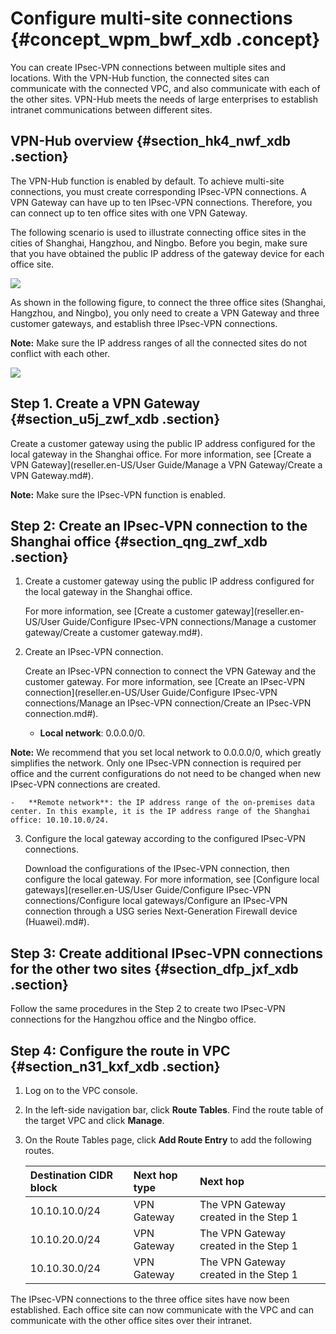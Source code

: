 # Configure multi-site connections {#concept_wpm_bwf_xdb .concept}

You can create IPsec-VPN connections between multiple sites and locations. With the VPN-Hub function, the connected sites can communicate with the connected VPC, and also communicate with each of the other sites. VPN-Hub meets the needs of large enterprises to establish intranet communications between different sites.

## VPN-Hub overview {#section_hk4_nwf_xdb .section}

The VPN-Hub function is enabled by default. To achieve multi-site connections, you must create corresponding IPsec-VPN connections. A VPN Gateway can have up to ten IPsec-VPN connections. Therefore, you can connect up to ten office sites with one VPN Gateway.

The following scenario is used to illustrate connecting office sites in the cities of Shanghai, Hangzhou, and Ningbo. Before you begin, make sure that you have obtained the public IP address of the gateway device for each office site.

![](http://static-aliyun-doc.oss-cn-hangzhou.aliyuncs.com/assets/img/13370/15559045823592_en-US.png)

As shown in the following figure, to connect the three office sites \(Shanghai, Hangzhou, and Ningbo\), you only need to create a VPN Gateway and three customer gateways, and establish three IPsec-VPN connections.

**Note:** Make sure the IP address ranges of all the connected sites do not conflict with each other.

![](http://static-aliyun-doc.oss-cn-hangzhou.aliyuncs.com/assets/img/13370/15559045823593_en-US.png)

## Step 1. Create a VPN Gateway {#section_u5j_zwf_xdb .section}

Create a customer gateway using the public IP address configured for the local gateway in the Shanghai office. For more information, see [Create a VPN Gateway](reseller.en-US/User Guide/Manage a VPN Gateway/Create a VPN Gateway.md#).

**Note:** Make sure the IPsec-VPN function is enabled.

## Step 2: Create an IPsec-VPN connection to the Shanghai office {#section_qng_zwf_xdb .section}

1.  Create a customer gateway using the public IP address configured for the local gateway in the Shanghai office.

    For more information, see [Create a customer gateway](reseller.en-US/User Guide/Configure IPsec-VPN connections/Manage a customer gateway/Create a customer gateway.md#).

2.  Create an IPsec-VPN connection.

    Create an IPsec-VPN connection to connect the VPN Gateway and the customer gateway. For more information, see [Create an IPsec-VPN connection](reseller.en-US/User Guide/Configure IPsec-VPN connections/Manage an IPsec-VPN connection/Create an IPsec-VPN connection.md#).

    -   **Local network**: 0.0.0.0/0.

**Note:** We recommend that you set local network to 0.0.0.0/0, which greatly simplifies the network. Only one IPsec-VPN connection is required per office and the current configurations do not need to be changed when new IPsec-VPN connections are created.

    -   **Remote network**: the IP address range of the on-premises data center. In this example, it is the IP address range of the Shanghai office: 10.10.10.0/24.

3.  Configure the local gateway according to the configured IPsec-VPN connections.

    Download the configurations of the IPsec-VPN connection, then configure the local gateway. For more information, see [Configure local gateways](reseller.en-US/User Guide/Configure IPsec-VPN connections/Configure local gateways/Configure an IPsec-VPN connection through a USG series Next-Generation Firewall device (Huawei).md#).


## Step 3: Create additional IPsec-VPN connections for the other two sites {#section_dfp_jxf_xdb .section}

Follow the same procedures in the Step 2 to create two IPsec-VPN connections for the Hangzhou office and the Ningbo office.

## Step 4: Configure the route in VPC {#section_n31_kxf_xdb .section}

1.  Log on to the VPC console.
2.  In the left-side navigation bar, click **Route Tables**. Find the route table of the target VPC and click **Manage**.
3.  On the Route Tables page, click **Add Route Entry** to add the following routes.

    |Destination CIDR block|Next hop type|Next hop|
    |:---------------------|:------------|:-------|
    |10.10.10.0/24|VPN Gateway|The VPN Gateway created in the Step 1|
    |10.10.20.0/24|VPN Gateway|The VPN Gateway created in the Step 1|
    |10.10.30.0/24|VPN Gateway|The VPN Gateway created in the Step 1|


The IPsec-VPN connections to the three office sites have now been established. Each office site can now communicate with the VPC and can communicate with the other office sites over their intranet.

